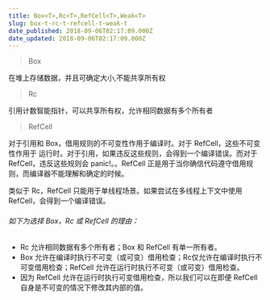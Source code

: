 ```yaml
---
title: Box<T>,Rc<T>,RefCell<T>,Weak<T>
slug: box-t-rc-t-refcell-t-weak-t
date_published: 2018-09-06T02:17:09.000Z
date_updated: 2018-09-06T02:17:09.000Z
---
```


> Box

在堆上存储数据，并且可确定大小,不能共享所有权

> Rc

引用计数智能指针，可以共享所有权，允许相同数据有多个所有者

> RefCell

对于引用和 Box，借用规则的不可变性作用于编译时。对于 RefCell，这些不可变性作用于 运行时。对于引用，如果违反这些规则，会得到一个编译错误。而对于RefCell，违反这些规则会 panic!。。RefCell 正是用于当你确信代码遵守借用规则，而编译器不能理解和确定的时候。

类似于 Rc，RefCell 只能用于单线程场景。如果尝试在多线程上下文中使用RefCell，会得到一个编译错误。

###### 如下为选择 Box，Rc 或 RefCell 的理由：

- Rc 允许相同数据有多个所有者；Box 和 RefCell 有单一所有者。
- Box 允许在编译时执行不可变（或可变）借用检查；Rc仅允许在编译时执行不可变借用检查；RefCell 允许在运行时执行不可变（或可变）借用检查。
- 因为 RefCell 允许在运行时执行可变借用检查，所以我们可以在即便 RefCell 自身是不可变的情况下修改其内部的值。
